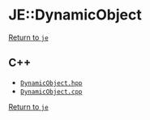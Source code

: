 # JE::DynamicObject

[Return to `je`](/docs/je.md)

## C++

- [`DynamicObject.hpp`](/src/je/DynamicObject.hpp)
- [`DynamicObject.cpp`](/src/je/DynamicObject.cpp)

[Return to `je`](/docs/je.md)